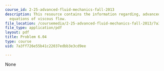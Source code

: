 ```yaml
---
course_id: 2-25-advanced-fluid-mechanics-fall-2013
description: This resource contains the information regarding, advanced fluid mechanics,
  equations of viscous flow.
file_location: /coursemedia/2-25-advanced-fluid-mechanics-fall-2013/7a3ff726e55b41c22037edbb3e3cd9ee_MIT2_25F13_Shapi-6.04-Prob.pdf
file_type: application/pdf
layout: pdf
title: Problem 6.04
type: course
uid: 7a3ff726e55b41c22037edbb3e3cd9ee

---
```

None